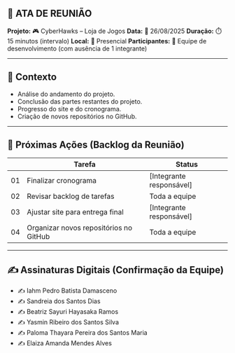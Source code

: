 ## 📝 ATA DE REUNIÃO

**Projeto:** 🎮 CyberHawks – Loja de Jogos
**Data:** 📅 26/08/2025
**Duração:** ⏱️ 15 minutos (intervalo)
**Local:** 📍 Presencial
**Participantes:** 👥 Equipe de desenvolvimento (com ausência de 1 integrante)

---

## 🎯 Contexto

- Análise do andamento do projeto.
- Conclusão das partes restantes do projeto.
- Progresso do site e do cronograma.
- Criação de novos repositórios no GitHub.  

---

## 🚀 Próximas Ações (Backlog da Reunião)

|     | Tarefa                | Status |
|-----|----------------------------|--------|
| 01  | Finalizar cronograma | [Integrante responsável] | ⬜ A Fazer |
| 02  | Revisar backlog de tarefas | Toda a equipe | ⬜ A Fazer |
| 03  | Ajustar site para entrega final | [Integrante responsável] | ⬜ A Fazer |
| 04  | Organizar novos repositórios no GitHub | Toda a equipe | ⬜ A Fazer |
 
---

## ✍️ Assinaturas Digitais (Confirmação da Equipe)
- ✍️ Iahm Pedro Batista Damasceno  
- ✍️ Sandreia dos Santos Dias  
- ✍️ Beatriz Sayuri Hayasaka Ramos  
- ✍️ Yasmin Ribeiro dos Santos Silva  
- ✍️ Paloma Thayara Pereira dos Santos Maria  
- ✍️ Elaiza Amanda Mendes Alves
